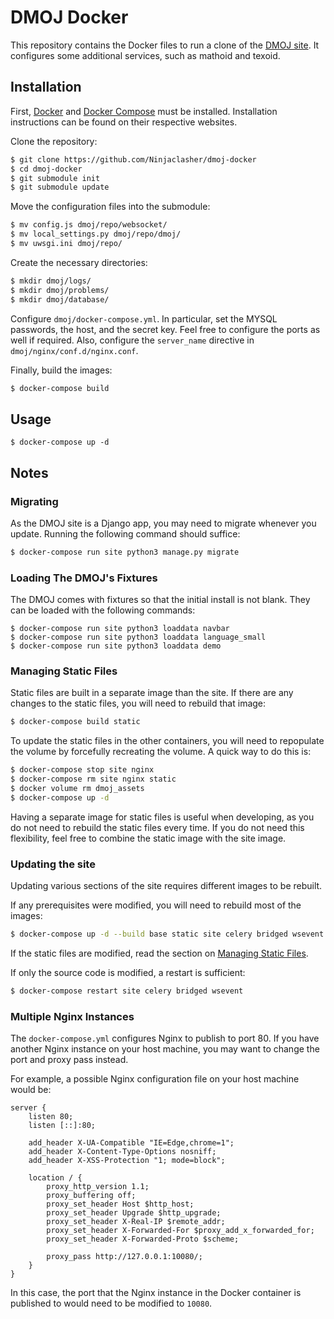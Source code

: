 # DMOJ Docker

This repository contains the Docker files to run a clone of the [DMOJ site](https://github.com/DMOJ/online-judge). It configures some additional services, such as mathoid and texoid.

## Installation

First, [Docker](https://www.docker.com/) and [Docker Compose](https://docs.docker.com/compose/) must be installed. Installation instructions can be found on their respective websites.

Clone the repository:
```sh
$ git clone https://github.com/Ninjaclasher/dmoj-docker
$ cd dmoj-docker
$ git submodule init
$ git submodule update
```

Move the configuration files into the submodule:
```sh
$ mv config.js dmoj/repo/websocket/
$ mv local_settings.py dmoj/repo/dmoj/
$ mv uwsgi.ini dmoj/repo/
```

Create the necessary directories:
```sh
$ mkdir dmoj/logs/
$ mkdir dmoj/problems/
$ mkdir dmoj/database/
```

Configure `dmoj/docker-compose.yml`. In particular, set the MYSQL passwords, the host, and the secret key. Feel free to configure the ports as well if required. Also, configure the `server_name` directive in `dmoj/nginx/conf.d/nginx.conf`.

Finally, build the images:
```sh
$ docker-compose build
```

## Usage
```
$ docker-compose up -d
```

## Notes

### Migrating
As the DMOJ site is a Django app, you may need to migrate whenever you update. Running the following command should suffice:
```sh
$ docker-compose run site python3 manage.py migrate
```

### Loading The DMOJ's Fixtures
The DMOJ comes with fixtures so that the initial install is not blank. They can be loaded with the following commands:
```
$ docker-compose run site python3 loaddata navbar
$ docker-compose run site python3 loaddata language_small
$ docker-compose run site python3 loaddata demo
```

### Managing Static Files
Static files are built in a separate image than the site. If there are any changes to the static files, you will need to rebuild that image:
```sh
$ docker-compose build static
```

To update the static files in the other containers, you will need to repopulate the volume by forcefully recreating the volume. A quick way to do this is:
```sh
$ docker-compose stop site nginx
$ docker-compose rm site nginx static
$ docker volume rm dmoj_assets
$ docker-compose up -d
```

Having a separate image for static files is useful when developing, as you do not need to rebuild the static files every time. If you do not need this flexibility, feel free to combine the static image with the site image.

### Updating the site
Updating various sections of the site requires different images to be rebuilt.

If any prerequisites were modified, you will need to rebuild most of the images:
```sh
$ docker-compose up -d --build base static site celery bridged wsevent
```
If the static files are modified, read the section on [Managing Static Files](#managing-static-files).

If only the source code is modified, a restart is sufficient:
```sh
$ docker-compose restart site celery bridged wsevent
```

### Multiple Nginx Instances

The `docker-compose.yml` configures Nginx to publish to port 80. If you have another Nginx instance on your host machine, you may want to change the port and proxy pass instead.

For example, a possible Nginx configuration file on your host machine would be:
```
server {
    listen 80;
    listen [::]:80;

    add_header X-UA-Compatible "IE=Edge,chrome=1";
    add_header X-Content-Type-Options nosniff;
    add_header X-XSS-Protection "1; mode=block";

    location / {
        proxy_http_version 1.1;
        proxy_buffering off;
        proxy_set_header Host $http_host;
        proxy_set_header Upgrade $http_upgrade;
        proxy_set_header X-Real-IP $remote_addr;
        proxy_set_header X-Forwarded-For $proxy_add_x_forwarded_for;
        proxy_set_header X-Forwarded-Proto $scheme;

        proxy_pass http://127.0.0.1:10080/;
    }
}
```

In this case, the port that the Nginx instance in the Docker container is published to would need to be modified to `10080`.
